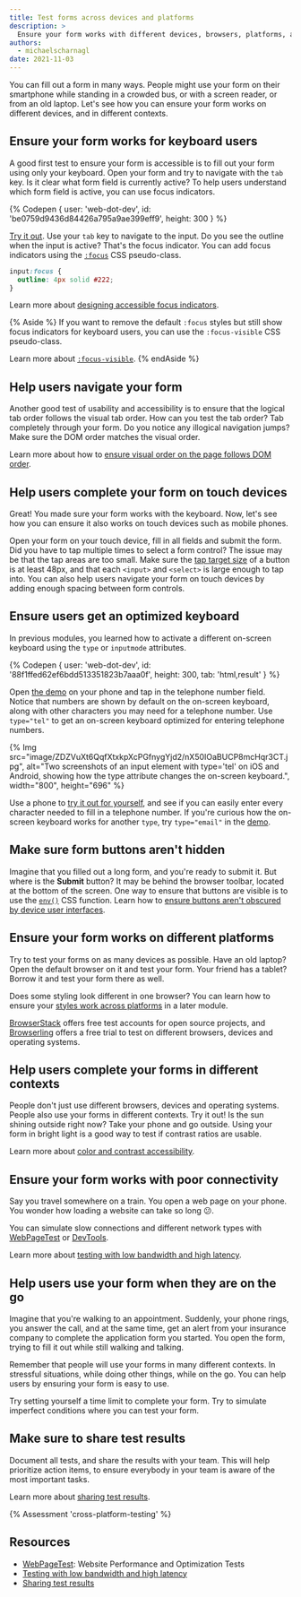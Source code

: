 ```yaml
---
title: Test forms across devices and platforms
description: >
  Ensure your form works with different devices, browsers, platforms, and different contexts.
authors:
  - michaelscharnagl
date: 2021-11-03
---
```


You can fill out a form in many ways.
People might use your form on their smartphone while standing in a crowded bus,
or with a screen reader, or from an old laptop.
Let's see how you can ensure your form works on different devices, and in different contexts.

## Ensure your form works for keyboard users

A good first test to ensure your form is accessible is to fill out your form using only your keyboard.
Open your form and try to navigate with the `tab` key.
Is it clear what form field is currently active?
To help users understand which form field is active,
you can use focus indicators.

{% Codepen {
  user: 'web-dot-dev',
  id: 'be0759d9436d84426a795a9ae399eff9',
  height: 300
} %}

[Try it out](https://codepen.io/web-dot-dev/pen/be0759d9436d84426a795a9ae399eff9).
Use your `tab` key to navigate to the input.
Do you see the outline when the input is active?
That's the focus indicator.
You can add focus indicators using the
[`:focus`](https://developer.mozilla.org/docs/Web/CSS/:focus) CSS pseudo-class.

```css
input:focus {
  outline: 4px solid #222;
}
```

Learn more about
[designing accessible focus indicators](https://www.sarasoueidan.com/blog/focus-indicators/).

{% Aside %}
If you want to remove the default `:focus` styles but still show focus indicators for keyboard users,
you can use the `:focus-visible` CSS pseudo-class.

Learn more about
[`:focus-visible`](/style-focus/#use-:focus-visible-to-selectively-show-a-focus-indicator).
{% endAside %}

## Help users navigate your form

Another good test of usability and accessibility is to ensure that the logical tab order follows the visual tab order.
How can you test the tab order?
Tab completely through your form.
Do you notice any illogical navigation jumps?
Make sure the DOM order matches the visual order.

Learn more about how to
[ensure visual order on the page follows DOM order](/visual-order-follows-dom/).

## Help users complete your form on touch devices

Great! You made sure your form works with the keyboard.
Now, let's see how you can ensure it also works on touch devices such as mobile phones.

Open your form on your touch device,
fill in all fields and submit the form.
Did you have to tap multiple times to select a form control?
The issue may be that the tap areas are too small.
Make sure the
[tap target size](/accessible-tap-targets/) of a button is at least 48px,
and that each `<input>` and `<select>` is large enough to tap into.
You can also help users navigate your form on touch devices by adding enough spacing between form controls.

## Ensure users get an optimized keyboard

In previous modules, you learned how to activate a different on-screen keyboard
using the `type` or `inputmode` attributes.

{% Codepen {
  user: 'web-dot-dev',
  id: '88f1ffed62ef6bdd513351823b7aaa0f',
  height: 300,
  tab: 'html,result'
} %}

Open
[the demo](https://codepen.io/web-dot-dev/pen/88f1ffed62ef6bdd513351823b7aaa0f)
on your phone and tap in the telephone number field.
Notice that numbers are shown by default on the on-screen keyboard,
along with other characters you may need for a telephone number.
Use `type="tel"` to get an on-screen keyboard optimized for entering telephone numbers.

{% Img src="image/ZDZVuXt6QqfXtxkpXcPGfnygYjd2/nX50IOaBUCP8mcHqr3CT.jpg",
alt="Two screenshots of an input element with type='tel' on iOS and Android, showing how the type attribute changes the on-screen keyboard.", width="800", height="696" %}

Use a phone to [try it out for yourself](https://codepen.io/web-dot-dev/pen/88f1ffed62ef6bdd513351823b7aaa0f),
and see if you can easily enter every character needed to fill in a telephone number.
If you're curious how the on-screen keyboard works for another `type`, try `type="email"` in the [demo](https://codepen.io/web-dot-dev/pen/88f1ffed62ef6bdd513351823b7aaa0f).

## Make sure form buttons aren't hidden

Imagine that you filled out a long form,
and you're ready to submit it. But where is the **Submit** button?
It may be behind the browser toolbar, located at the bottom of the screen.
One way to ensure that buttons are visible is to use the [`env()`](https://developer.mozilla.org/docs/Web/CSS/env()) CSS function.
Learn how to
[ensure buttons aren't obscured by device user interfaces](https://developer.mozilla.org/docs/Web/CSS/env()#using_env_to_ensure_buttons_are_not_obscured_by_device_ui).

## Ensure your form works on different platforms

Try to test your forms on as many devices as possible.
Have an old laptop? Open the default browser on it and test your form.
Your friend has a tablet? Borrow it and test your form there as well.

Does some styling look different in one browser?
You can learn how to ensure your
[styles work across platforms](/learn/forms/styling) in a later module.

[BrowserStack](https://www.browserstack.com) offers free test accounts for open source projects,
and [Browserling](https://www.browserling.com) offers a free trial to test on different browsers,
devices and operating systems.

## Help users complete your forms in different contexts

People don't just use different browsers, devices and operating systems.
People also use your forms in different contexts.
Try it out! Is the sun shining outside right now? Take your phone and go outside.
Using your form in bright light is a good way to test if contrast ratios are usable.

Learn more about
[color and contrast accessibility](/color-and-contrast-accessibility/).

## Ensure your form works with poor connectivity

Say you travel somewhere on a train.
You open a web page on your phone.
You wonder how loading a website can take so long 😕.

You can simulate slow connections and different network types with
[WebPageTest](https://webpagetest.org/easy) or
[DevTools](https://developer.chrome.com/docs/devtools/device-mode/#network).

Learn more about
[testing with low bandwidth and high latency](https://developers.google.com/web/fundamentals/performance/poor-connectivity#testing).

## Help users use your form when they are on the go

Imagine that you're walking to an appointment.
Suddenly, your phone rings, you answer the call, and at the same time,
get an alert from your insurance company to complete the application form you started.
You open the form, trying to fill it out while still walking and talking.

Remember that people will use your forms in many different contexts.
In stressful situations, while doing other things, while on the go.
You can help users by ensuring your form is easy to use.

Try setting yourself a time limit to complete your form.
Try to simulate imperfect conditions where you can test your form.

## Make sure to share test results

Document all tests, and share the results with your team.
This will help prioritize action items,
to ensure everybody in your team is aware of the most important tasks.

Learn more about
[sharing test results](/performance-audit-share/).

{% Assessment 'cross-platform-testing' %}

## Resources

- [WebPageTest](https://webpagetest.org/easy): Website Performance and Optimization Tests
- [Testing with low bandwidth and high latency](https://developers.google.com/web/fundamentals/performance/poor-connectivity#testing)
- [Sharing test results](/performance-audit-share/)
